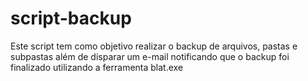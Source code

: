 # script-backup
Este script tem como objetivo realizar o backup de arquivos, pastas e subpastas além de disparar um e-mail notificando que o backup foi finalizado utilizando a ferramenta blat.exe


